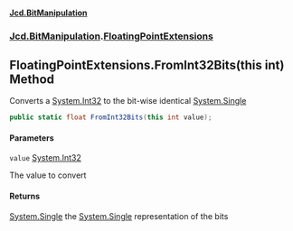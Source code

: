 #### [Jcd.BitManipulation](index.md 'index')

### [Jcd.BitManipulation](Jcd.BitManipulation.md 'Jcd.BitManipulation').[FloatingPointExtensions](Jcd.BitManipulation.FloatingPointExtensions.md 'Jcd.BitManipulation.FloatingPointExtensions')

## FloatingPointExtensions.FromInt32Bits(this int) Method

Converts a [System.Int32](https://docs.microsoft.com/en-us/dotnet/api/System.Int32 'System.Int32') to the bit-wise
identical [System.Single](https://docs.microsoft.com/en-us/dotnet/api/System.Single 'System.Single')

```csharp
public static float FromInt32Bits(this int value);
```

#### Parameters

<a name='Jcd.BitManipulation.FloatingPointExtensions.FromInt32Bits(thisint).value'></a>

`value` [System.Int32](https://docs.microsoft.com/en-us/dotnet/api/System.Int32 'System.Int32')

The value to convert

#### Returns

[System.Single](https://docs.microsoft.com/en-us/dotnet/api/System.Single 'System.Single')
the [System.Single](https://docs.microsoft.com/en-us/dotnet/api/System.Single 'System.Single') representation of the
bits